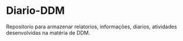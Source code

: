 # Diario-DDM
Repositorio para armazenar relatorios, informações, diarios, atividades desenvolvidas na matéria de DDM.
